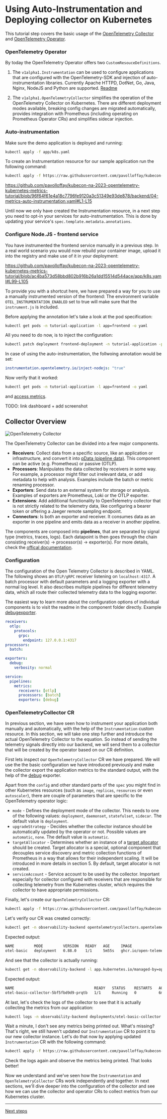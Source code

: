 # Using Auto-Instrumentation and Deploying collector on Kubernetes

This tutorial step covers the basic usage of the [OpenTelemetry Collector](https://github.com/open-telemetry/opentelemetry-collector) and [OpenTelemetry Operator](https://github.com/open-telemetry/opentelemetry-operator).

### OpenTelemetry Operator

By today the OpenTelemetry Operator offers two `CustomResouceDefinitions`.

1. The `v1alpha1.Instrumentation` can be used to configure applications that are configured with the OpenTelemetry-SDK and injection of auto-instrumentation libraries. Currently Apache HTTPD, DotNet, Go, Java, Nginx, NodeJS and Python are supported. [Readme](https://github.com/open-telemetry/opentelemetry-operator/blob/v0.88.0/README.md#opentelemetry-auto-instrumentation-injection)

2. The `v1alpha1.OpenTelemetryCollector` simplifies the operation of the OpenTelemetry Collector on Kubernetes. There are different deployment modes available, breaking config changes are migrated automatically, provides integration with Prometheus (including operating on Prometheus Operator CRs) and simplifies sidecar injection.

### Auto-instrumentation

Make sure the demo application is deployed and running:

```bash
kubectl apply -f app/k8s.yaml
```

To create an Instrumentation resource for our sample application run the following command:

```bash
kubectl apply -f https://raw.githubusercontent.com/pavolloffay/kubecon-na-2023-opentelemetry-kubernetes-metrics-tutorial/main/backend/04-metrics-auto-instrumentation.yaml
```

https://github.com/pavolloffay/kubecon-na-2023-opentelemetry-kubernetes-metrics-tutorial/blob/96f64f61e4a18c7796fe9120a3c51349e93de878/backend/04-metrics-auto-instrumentation.yaml#L1-L15

Until now we only have created the Instrumentation resource, in a next step you need to opt-in your services for auto-instrumentation. This is done by updating your service's `spec.template.metadata.annotations`.

### Configure Node.JS - frontend service

You have instrumented the frontend service manually in a previous step. In a real world scenario you would now rebuild your container image, upload it into the registry and make use of it in your deployment:

https://github.com/pavolloffay/kubecon-na-2023-opentelemetry-kubernetes-metrics-tutorial/blob/ac4ba573d58bbd802b916b26a1dd15514d544ace/app/k8s.yaml#L99-L105

To provide you with a shortcut here, we have prepared a way for you to use a manually instrumented version of the frontend: The environment variable `OTEL_INSTRUMENTATION_ENABLED` set to true will make sure that the `instrument.js` is included.

Before applying the annotation let's take a look at the pod specification:

```bash
kubectl get pods -n tutorial-application -l app=frontend -o yaml
```

All you need to do now, is to inject the configuration:
```bash
kubectl patch deployment frontend-deployment -n tutorial-application -p '{"spec": {"template":{"metadata":{"annotations":{"instrumentation.opentelemetry.io/inject-sdk":"true"}}}} }'
```

In case of using the auto-instrumentation, the follwoing annotation would be set:

```yaml
instrumentation.opentelemetry.io/inject-nodejs: "true"
```

Now verify that it worked:

```bash
kubectl get pods -n tutorial-application -l app=frontend -o yaml
```
and [access metrics]().

TODO: link dashboard + add screenshot

## Collector Overview

![OpenTelemetry Collector](images/otel-collector.png)


The OpenTelemetry Collector can be divided into a few major components.

- **Receivers**: Collect data from a specific source, like an application or infrastructure, and convert it into [pData (pipeline data)](https://pkg.go.dev/go.opentelemetry.io/collector/consumer/pdata#section-documentation). This component can be active (e.g. Prometheus) or passive (OTLP).
- **Processors**: Manipulates the data collected by receivers in some way. For example, a processor might filter out irrelevant data, or add metadata to help with analysis. Examples include the batch or metric renaming processor.
- **Exporters**: Send data to an external system for storage or analysis. Examples of exporters are Prometheus, Loki or the OTLP exporter.
- **Extensions**: Add additional functionality to OpenTelemetry collector that is not strictly related to the telemetry data, like configuring a bearer token or offering a Jaeger remote sampling endpoint.
- **Connectors**: Is both an exporter and receiver. It consumes data as an exporter in one pipeline and emits data as a receiver in another pipeline.

The components are composed into **pipelines**, that are separated by signal type (metrics, traces, logs). Each datapoint is then goes through the chain consisting receiver(s) -> processor(s) -> exporter(s). For more details, check the [offical documentation](https://opentelemetry.io/docs/collector/).

### Configuration

The configuration of the Open Telemetry Collector is described in YAML. The following shows an `OTLP/gRPC` receiver listening on `localhost:4317`. A batch processor with default parameters and a logging exporter with a normal log level. It also describes multiple pipelines for different telemetry data, which all route their collected telemetry data to the logging exporter.

The easiest way to learn more about the configuration options of individual components is to visit the readme in the component folder directly. Example [debugexporter](https://github.com/open-telemetry/opentelemetry-collector/blob/v0.88.0/exporter/debugexporter#getting-started).

```yaml
receivers:
  otlp:
    protocols:
      grpc:
        endpoint: 127.0.0.1:4317
processors:
  batch:

exporters:
  debug:
    verbosity: normal

service:
  pipelines:
    metrics:
      receivers: [otlp]
      processors: [batch]
      exporters: [debug]
```

### OpenTelemetryCollector CR

In previous section, we have seen how to instrument your application both manually and automatically, with the help of the `Instrumentation` custom resource. In this section, we will take one step further and introduce the actual OpenTelemetry Collector to the equation. So instead of sending the telemetry signals directly into our backend, we will send them to a collector that will be created by the operator based on our CR definition.

First lets inspect our `OpenTelemetryCollector` CR we have prepared. We will use the the basic configuration we have introduced previously and make the collector export the application metrics to the standard output, with the help of the [debug](https://github.com/open-telemetry/opentelemetry-collector/blob/v0.88.0/exporter/debugexporter#getting-starte) exporter.

<add embedded link>

Apart from the `config` and other standard parts of the `spec` you might find in other Kubernetes resources (such as `image`, `replicas`, `resources` or even `autoscaler`), there are couple of parameters that are specific to the OpenTelemetry operator logic:

- `mode` - Defines the deployment mode of the collector. This needs to one of the following values: `deployment`, `daemonset`, `statefulset`, `sidecar`. The default value is `deployment`.
- `upgradeStrategy` - Decides whether the collector instance should be automatically updated by the operator or not. Possible values are `automatic`, `none`. The default value is `automatic`.
- `targetAllocator` - Determines whether an instance of a [target allocator](https://github.com/open-telemetry/opentelemetry-operator/tree/main/cmd/otel-allocator#target-allocator) should be created. Target allocator is a special, optional component that decouples service discovery and metric collection functions of Prometheus in a way that allows for their independent scaling. It will be introduced in more details in section 5. By default, target allocator is not created.
- `serviceAccount` - Service account to be used by the collector. Important especially for collector configured with receivers that are responsible for collecting telemetry from the Kubernetes cluster, which requires the collector to have appropriate permissions.

Finally, let's create our `OpenTelemetryCollector` CR:

```bash
kubectl apply -f https://raw.githubusercontent.com/pavolloffay/kubecon-na-2023-opentelemetry-kubernetes-metrics-tutorial/main/backend/04-collector-basic.yaml
```

Let's verify our CR was created correctly:

```bash
kubectl get -n observability-backend opentelemetrycollectors.opentelemetry.io
```

Expected output:
```bash
NAME         MODE         VERSION   READY   AGE     IMAGE                                                                                            MANAGEMENT
otel-basic   deployment   0.88.0    1/1     5m55s   ghcr.io/open-telemetry/opentelemetry-collector-releases/opentelemetry-collector-contrib:0.88.0   managed
```

And see that the collector is actually running:

```bash
kubectl get -n observability-backend -l app.kubernetes.io/managed-by=opentelemetry-operator pod
```

Expected output:
```bash
NAME                                    READY   STATUS    RESTARTS   AGE
otel-basic-collector-5bf5fbd9d9-prqtb   1/1     Running   0          6m39s
```

At last, let's check the logs of the collector to see that it is actually collecting the metrics from our application:

```bash
kubectl logs -n observability-backend deployments/otel-basic-collector
```

Wait a minute, I don't see any metrics being printed out. What's missing? That's right, we still haven't updated our `Instrumentation` CR to point it to our new collector instance. Let's do that now by applying updated `Instrumentation` CR with the following command:

```bash
kubectl apply -f https://raw.githubusercontent.com/pavolloffay/kubecon-na-2023-opentelemetry-kubernetes-metrics-tutorial/main/backend/04-metrics-auto-instrumentation-collector.yaml
```

Check the logs again and observe the metrics being printed. That looks better!

Now we understand and we've seen how the `Instrumentation` and `OpenTelemetryCollector` CRs work independently and together. In next sections, we'll dive deeper into the configuration of the collector and see how we can use the collector and operator CRs to collect metrics from our Kubernetes cluster.

---
[Next steps](./05-collecting-prometheus-metrics.md)
